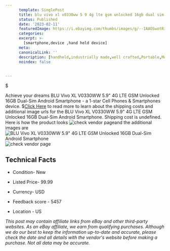 ```yaml
---
      template: SinglePost
      title: blu vivo xl v0330ww 5 9 4g lte gsm unlocked 16gb dual sim android smartphone
      status: Published
      date: '2023-02-11'
      featuredImage: https://i.ebayimg.com/thumbs/images/g/--IAAOSwotRiO5CM/s-l225.jpg
      categories: 
      excerpt: >-
        [smartphone,device ,hand held device]
      meta:
      canonicalLink: ''
      description: [handheld,industrially made,well crafted,Portable,Mobile,Compact,Convenient,Lightweight,Maneuverable,Man-portable,Miniature,Carriable,Hand-held,Light,Holdable,Transportable,Mobile device,Pocket-sized,On-the-go,Wireless,Cordless,Compact size,Convenient size, smartphone,device ,hand held device]
      noindex: false
      
        
---
```

$

Achieve your dreams BLU Vivo XL V0330WW 5.9" 4G LTE GSM Unlocked 16GB Dual-Sim Android Smartphone - a 1-star Cell Phones & Smartphones device.
$[Click Here](https://www.ebay.com/itm/134063348394?hash=item1f36cc5aaa%3Ag%3A--IAAOSwotRiO5CM&mkevt=1&mkcid=1&mkrid=711-53200-19255-0&campid=%253CePNCampaignId%253E&customid=%253CreferenceId%253E&toolid=10049) to read more to learn about the shipping costs and additional image urls for the BLU Vivo XL V0330WW 5.9" 4G LTE GSM Unlocked 16GB Dual-Sim Android Smartphone. Shipping cost is undefined. Here is how the product looks ![check vendor page](https://i.ebayimg.com/thumbs/images/g/--IAAOSwotRiO5CM/s-l225.jpg)and the additional images are![BLU Vivo XL V0330WW 5.9" 4G LTE GSM Unlocked 16GB Dual-Sim Android Smartphone](https://i.ebayimg.com/images/g/--IAAOSwotRiO5CM/s-l960.jpg)![check vendor page](https://origin-galleryplus.ebayimg.com/ws/web/134063348394_2_0_1/225x225.jpg)



 ## Technical Facts 



     
      

 - Condition- New 


      

 - Listed Price- 99.99 


      

 - Currency- USD 


      

 - Feedback score - 5457 


      

 - Location - US 


      
      

 *_This post may contain affiliate links from eBay and other third-party websites. As an eBay affiliate, we earn from qualifying purchases. Although we do our best to keep the information up-to-date and accurate, please check the date and all details with the vendor's website before making a purchase. Not all data may be accurate._*







